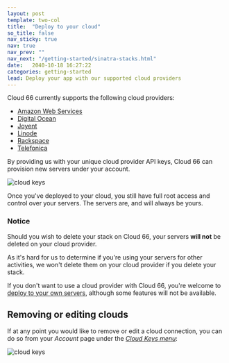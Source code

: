 ```yaml
---
layout: post
template: two-col
title:  "Deploy to your cloud"
so_title: false
nav_sticky: true
nav: true
nav_prev: ""
nav_next: "/getting-started/sinatra-stacks.html"
date:   2040-10-18 16:27:22
categories: getting-started
lead: Deploy your app with our supported cloud providers
---
```


Cloud 66 currently supports the following cloud providers:

<ul>
    <li><a href="LINK" target="_blank">Amazon Web Services</a></li>
    <li><a href="LINK" target="_blank">Digital Ocean</a></li>
    <li><a href="LINK" target="_blank">Joyent</a></li>
    <li><a href="LINK" target="_blank">Linode</a></li>
    <li><a href="LINK" target="_blank">Rackspace</a></li>
    <li><a href="LINK" target="_blank">Telefonica</a></li>
</ul>

By providing us with your unique cloud provider API keys, Cloud 66 can provision new servers under your account.

![cloud keys](http://cdn.cloud66.com.s3.amazonaws.com/images/help/cloud_connect.png)

Once you've deployed to your cloud, you still have full root access and control over your servers. The servers are, and will always be yours.

<div class="notice notice-warning">
    <h3>Notice</h3>
    <p>Should you wish to delete your stack on Cloud 66, your servers <b>will not</b> be deleted on your cloud provider.</p>
</div>

As it's hard for us to determine if you're using your servers for other activities, we won't delete them on your cloud provider if you delete your stack.

If you don't want to use a cloud provider with Cloud 66, you're welcome to [deploy to your own servers](/getting-started/standalone-servers.html), although some features will not be available.

<h2 id="remove">Removing or editing clouds</h2>

If at any point you would like to remove or edit a cloud connection, you can do so from your <i>Account</i> page under the <a href="https://www.cloud66.com/clouds" target="_blank"><i>Cloud Keys menu</i></a>:

![cloud keys](http://cdn.cloud66.com.s3.amazonaws.com/images/help/cloud_keys.png)



